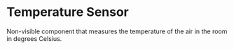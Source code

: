 # Temperature Sensor

Non-visible component that measures the temperature of the air in the room in degrees Celsius.

